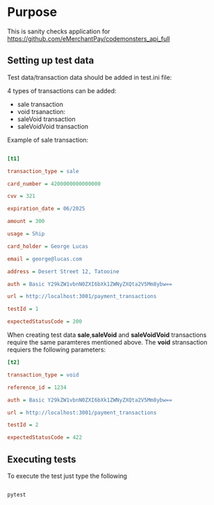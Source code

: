 
# Purpose

  

This is sanity checks application for https://github.com/eMerchantPay/codemonsters_api_full

## Setting up test data

  

Test data/transaction data should be added in test.ini file:

  

4 types of transactions can be added:

  

 - sale transaction
 - void trsanaction:
 - saleVoid transaction
 - saleVoidVoid transaction


Example of sale transaction:
```ini

[t1]

transaction_type = sale

card_number = 4200000000000000

cvv = 321

expiration_date = 06/2025

amount = 300

usage = Ship

card_holder = George Lucas

email = george@lucas.com

address = Desert Street 12, Tatooine

auth = Basic Y29kZW1vbnN0ZXI6bXk1ZWNyZXQta2V5Mm8ybw==

url = http://localhost:3001/payment_transactions

testId = 1

expectedStatusCode = 200

```
When creating test data **sale**,**saleVoid** and **saleVoidVoid** transactions require the same paramteres mentioned above. The **void** stransaction requiers the following parameters:
```ini
[t2]

transaction_type = void

reference_id = 1234

auth = Basic Y29kZW1vbnN0ZXI6bXk1ZWNyZXQta2V5Mm8ybw==

url = http://localhost:3001/payment_transactions

testId = 2

expectedStatusCode = 422
```
## Executing tests

  

To execute the test just type the following

  

```bash

pytest

```